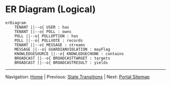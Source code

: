 # ER Diagram (Logical)

```mermaid
erDiagram
    TENANT ||--o{ USER : has
    TENANT ||--o{ POLL : owns
    POLL ||--o{ POLLOPTION : has
    POLL ||--o{ POLLVOTE : records
    TENANT ||--o{ MESSAGE : streams
    MESSAGE ||--o{ GUARDIANVIOLATION : mayFlag
    KNOWLEDGESOURCE ||--o{ KNOWLEDGECHUNK : contains
    BROADCAST ||--o{ BROADCASTTARGET : targets
    BROADCAST ||--o{ BROADCASTRESULT : yields
```

---
Navigation: [Home](home.md) | Previous: [State Transitions](state_transitions.md) | Next: [Portal Sitemap](portal_sitemap.md)
